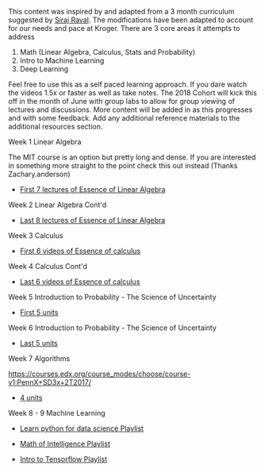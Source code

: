 This content was inspired by and adapted from a 3 month curriculum suggested by [Siraj Raval](https://www.youtube.com/watch?v=Cr6VqTRO1v0). The modifications have been adapted to account for our needs and pace at Kroger. There are 3 core areas it attempts to address

1. Math (Linear Algebra, Calculus, Stats and Probability)
2. Intro to Machine Learning
3. Deep Learning

Feel free to use this as a self paced learning approach. If you dare watch the videos 1.5x or faster as well as take notes. The 2018 Cohort will kick this off in the month of June with group labs to allow for group viewing of lectures and discussions. More content will be added in as this progresses and with some feedback. Add any additional reference materials to the additional resources section.

Week 1 Linear Algebra

The MIT course is an option but pretty long and dense. If you are interested in something more straight to the point check this out instead (Thanks Zachary.anderson)

* [First 7 lectures of Essence of Linear Algebra](https://www.youtube.com/playlist?list=PLZHQObOWTQDPD3MizzM2xVFitgF8hE_ab)


Week 2 Linear Algebra Cont'd

* [Last 8 lectures of Essence of Linear Algebra](https://www.youtube.com/playlist?list=PLZHQObOWTQDPD3MizzM2xVFitgF8hE_ab)


Week 3 Calculus

* [First 6 videos of Essence of calculus](https://www.youtube.com/playlist?list=PLZHQObOWTQDMsr9K-rj53DwVRMYO3t5Yr)


Week 4 Calculus Cont'd

* [Last 6 videos of Essence of calculus](https://courses.edx.org/courses/course-v1:MITx+6.041x_4+1T2017/course/)


Week 5 Introduction to Probability - The Science of Uncertainty

* [First 5 units](https://courses.edx.org/courses/course-v1:MITx+6.041x_4+1T2017/course/)


Week 6 Introduction to Probability - The Science of Uncertainty

* [Last 5 units](https://courses.edx.org/courses/course-v1:MITx+6.041x_4+1T2017/course/)


Week 7 Algorithms

https://courses.edx.org/course_modes/choose/course-v1:PennX+SD3x+2T2017/

* [4 units](https://courses.edx.org/course_modes/choose/course-v1:PennX+SD3x+2T2017/)


Week 8 - 9 Machine Learning

* [Learn python for data science Playlist](https://www.youtube.com/watch?v=T5pRlIbr6gg&list=PL2-dafEMk2A6QKz1mrk1uIGfHkC1zZ6UU)


* [Math of Intelligence Playlist](https://www.youtube.com/watch?v=xRJCOz3AfYY&list=PL2-dafEMk2A7mu0bSksCGMJEmeddU_H4D)


* [Intro to Tensorflow Playlist](https://www.youtube.com/watch?v=2FmcHiLCwTU&list=PL2-dafEMk2A7EEME489DsI468AB0wQsMV)






